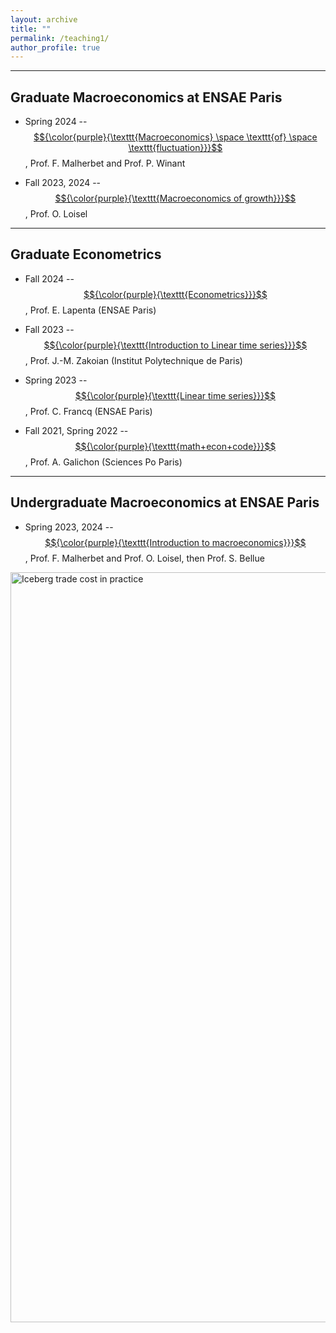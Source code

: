 ```yaml
---
layout: archive
title: ""
permalink: /teaching1/
author_profile: true
---
```


---

## Graduate Macroeconomics at ENSAE Paris

* Spring 2024 -- [$${\color{purple}{\texttt{Macroeconomics} \space \texttt{of} \space \texttt{fluctuation}}}$$](https://www.ensae.fr/courses/5707-macroeconomie-2-fluctuations), Prof. F. Malherbet and Prof. P. Winant  
    
* Fall 2023, 2024 -- [$${\color{purple}{\texttt{Macroeconomics of growth}}}$$](https://www.ensae.fr/courses/5841-macroeconomie-1), Prof. O. Loisel  

---
    
## Graduate Econometrics

* Fall 2024 -- [$${\color{purple}{\texttt{Econometrics}}}$$](https://www.ensae.fr/courses/6099), Prof. E. Lapenta (ENSAE Paris)

* Fall 2023 -- [$${\color{purple}{\texttt{Introduction to Linear time series}}}$$](https://www.ip-paris.fr/en/education/masters/economics-program/master-year-1-economics), Prof. J.-M. Zakoian (Institut Polytechnique de Paris)

* Spring 2023 -- [$${\color{purple}{\texttt{Linear time series}}}$$](https://www.ensae.fr/courses/146), Prof. C. Francq (ENSAE Paris)

* Fall 2021, Spring 2022 -- [$${\color{purple}{\texttt{math+econ+code}}}$$](https://www.math-econ-code.org), Prof. A. Galichon (Sciences Po Paris)  

---

## Undergraduate Macroeconomics at ENSAE Paris

* Spring 2023, 2024 -- [$${\color{purple}{\texttt{Introduction to macroeconomics}}}$$](https://www.ensae.fr/courses/5083-introduction-la-macroeconomie), Prof. F. Malherbet and Prof. O. Loisel, then Prof. S. Bellue 

<img src="https://clementmontes.github.io/files/IcebergTradeCost.png" alt="Iceberg trade cost in practice" width="1200"/>
